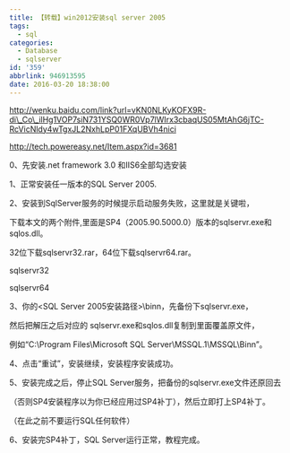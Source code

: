 ```yaml
---
title: 【转载】win2012安装sql server 2005
tags:
  - sql
categories:
  - Database
  - sqlserver
id: '359'
abbrlink: 946913595
date: 2016-03-20 18:38:00
---
```


http://wenku.baidu.com/link?url=vKN0NLKyKOFX9R-di\_Co\_ilHg1VOP7siN731YSQ0WR0Vp7lWIrx3cbaqUS05MtAhG6jTC-RcVicNldy4wTgxJL2NxhLpP01FXqUBVh4nici

  

http://tech.powereasy.net/Item.aspx?id=3681

  

0、先安装.net framework 3.0 和IIS6全部勾选安装

  

1、正常安装任一版本的SQL Server 2005.

  

2、安装到SqlServer服务的时候提示启动服务失败，这里就是关键啦，

下载本文的两个附件,里面是SP4（2005.90.5000.0）版本的sqlservr.exe和sqlos.dll。

32位下载sqlservr32.rar，64位下载sqlservr64.rar。

sqlservr32

sqlservr64

  

3、你的<SQL Server 2005安装路径>\\binn，先备份下sqlservr.exe，

然后把解压之后对应的 sqlservr.exe和sqlos.dll复制到里面覆盖原文件，

例如“C:\\Program Files\\Microsoft SQL Server\\MSSQL.1\\MSSQL\\Binn”。

  

4、点击“重试”，安装继续，安装程序安装成功。

  

5、安装完成之后，停止SQL Server服务，把备份的sqlservr.exe文件还原回去

（否则SP4安装程序以为你已经应用过SP4补丁），然后立即打上SP4补丁。

（在此之前不要运行SQL任何软件）

  

6、安装完SP4补丁，SQL Server运行正常，教程完成。